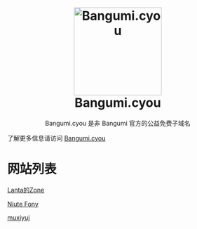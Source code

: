 <h1 align="center">
  <img src="https://bangumi.cyou/styles/magic2/basic/publicLogoUrl.png" alt="Bangumi.cyou" width="200">
  <br>Bangumi.cyou<br>


</h1>

  <p align="center">
Bangumi.cyou 是非 Bangumi 官方的公益免费子域名
  </p>

了解更多信息请访问 [Bangumi.cyou](https://bangumi.cyou/index.php?help/bangumidotcyou/)

# 网站列表
[Lanta的Zone](https://lanta.bangumi.cyou)

[Niute Fony](https://niute.bangumi.cyou)

[muxiyuj](https://muxiyuj.bangumi.cyou)

